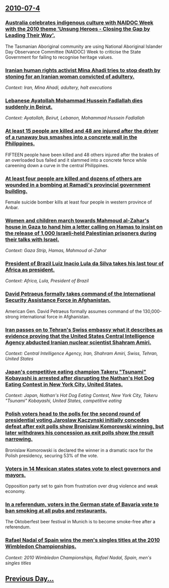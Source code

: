 ## [2010-07-4](/news/2010/07/4/index.md)

### [Australia celebrates indigenous culture with NAIDOC Week with the 2010 theme 'Unsung Heroes - Closing the Gap by Leading Their Way'.](/news/2010/07/4/australia-celebrates-indigenous-culture-with-naidoc-week-with-the-2010-theme-unsung-heroes-closing-the-gap-by-leading-their-way.md)
The Tasmanian Aboriginal community are using National Aboriginal Islander Day Observance Committee (NAIDOC) Week to criticise the State Government for failing to recognise heritage values.

### [Iranian human rights activist Mina Ahadi tries to stop death by stoning for an Iranian woman convicted of adultery. ](/news/2010/07/4/iranian-human-rights-activist-mina-ahadi-tries-to-stop-death-by-stoning-for-an-iranian-woman-convicted-of-adultery.md)
_Context: Iran, Mina Ahadi, adultery, halt executions_

### [Lebanese Ayatollah Mohammad Hussein Fadlallah dies suddenly in Beirut. ](/news/2010/07/4/lebanese-ayatollah-mohammad-hussein-fadlallah-dies-suddenly-in-beirut.md)
_Context: Ayatollah, Beirut, Lebanon, Mohammad Hussein Fadlallah_

### [At least 15 people are killed and 48 are injured after the driver of a runaway bus smashes into a concrete wall in the Philippines. ](/news/2010/07/4/at-least-15-people-are-killed-and-48-are-injured-after-the-driver-of-a-runaway-bus-smashes-into-a-concrete-wall-in-the-philippines.md)
FIFTEEN people have been killed and 48 others injured after the brakes of an overloaded bus failed and it slammed into a concrete fence while careening down a curve in the central Philippines.

### [At least four people are killed and dozens of others are wounded in a bombing at Ramadi's provincial government building. ](/news/2010/07/4/at-least-four-people-are-killed-and-dozens-of-others-are-wounded-in-a-bombing-at-ramadi-s-provincial-government-building.md)
Female suicide bomber kills at least four people in western province of Anbar.

### [Women and children march towards Mahmoud al-Zahar's house in Gaza to hand him a letter calling on Hamas to insist on the release of 1,000 Israeli-held Palestinian prisoners during their talks with Israel. ](/news/2010/07/4/women-and-children-march-towards-mahmoud-al-zahar-s-house-in-gaza-to-hand-him-a-letter-calling-on-hamas-to-insist-on-the-release-of-1-000-is.md)
_Context: Gaza Strip, Hamas, Mahmoud al-Zahar_

### [President of Brazil Luiz Inacio Lula da Silva takes his last tour of Africa as president. ](/news/2010/07/4/president-of-brazil-luiz-ina-cio-lula-da-silva-takes-his-last-tour-of-africa-as-president.md)
_Context: Africa, Lula, President of Brazil_

### [David Petraeus formally takes command of the International Security Assistance Force in Afghanistan. ](/news/2010/07/4/david-petraeus-formally-takes-command-of-the-international-security-assistance-force-in-afghanistan.md)
American Gen. David Petraeus formally assumes command of the 130,000-strong international force in Afghanistan.

### [Iran passes on to Tehran's Swiss embassy what it describes as evidence proving that the United States Central Intelligence Agency abducted Iranian nuclear scientist Shahram Amiri. ](/news/2010/07/4/iran-passes-on-to-tehran-s-swiss-embassy-what-it-describes-as-evidence-proving-that-the-united-states-central-intelligence-agency-abducted-i.md)
_Context: Central Intelligence Agency, Iran, Shahram Amiri, Swiss, Tehran, United States_

### [Japan's competitive eating champion Takeru "Tsunami" Kobayashi is arrested after disrupting the Nathan's Hot Dog Eating Contest in New York City, United States. ](/news/2010/07/4/japan-s-competitive-eating-champion-takeru-tsunami-kobayashi-is-arrested-after-disrupting-the-nathan-s-hot-dog-eating-contest-in-new-york.md)
_Context: Japan, Nathan's Hot Dog Eating Contest, New York City, Takeru "Tsunami" Kobayashi, United States, competitive eating_

### [Polish voters head to the polls for the second round of presidential voting.Jaroslaw Kaczynski initially concedes defeat after exit polls show Bronislaw Komorowski winning, but later withdraws his concession as exit polls show the result narrowing. ](/news/2010/07/4/polish-voters-head-to-the-polls-for-the-second-round-of-presidential-voting-pjaroslaw-kaczynski-initially-concedes-defeat-after-exit-polls-s.md)
Bronislaw Komorowski is declared the winner in a dramatic race for the Polish presidency, securing 53% of the vote.

### [Voters in 14 Mexican states states vote to elect governors and mayors. ](/news/2010/07/4/voters-in-14-mexican-states-states-vote-to-elect-governors-and-mayors.md)
Opposition party set to gain from frustration over drug violence and weak economy.

### [In a referendum, voters in the German state of Bavaria vote to ban smoking at all pubs and restaurants. ](/news/2010/07/4/in-a-referendum-voters-in-the-german-state-of-bavaria-vote-to-ban-smoking-at-all-pubs-and-restaurants.md)
The Oktoberfest beer festival in Munich is to become smoke-free after a referendum.

### [Rafael Nadal of Spain wins the men's singles titles at the 2010 Wimbledon Championships. ](/news/2010/07/4/rafael-nadal-of-spain-wins-the-men-s-singles-titles-at-the-2010-wimbledon-championships.md)
_Context: 2010 Wimbledon Championships, Rafael Nadal, Spain, men's singles titles_

## [Previous Day...](/news/2010/07/3/index.md)

